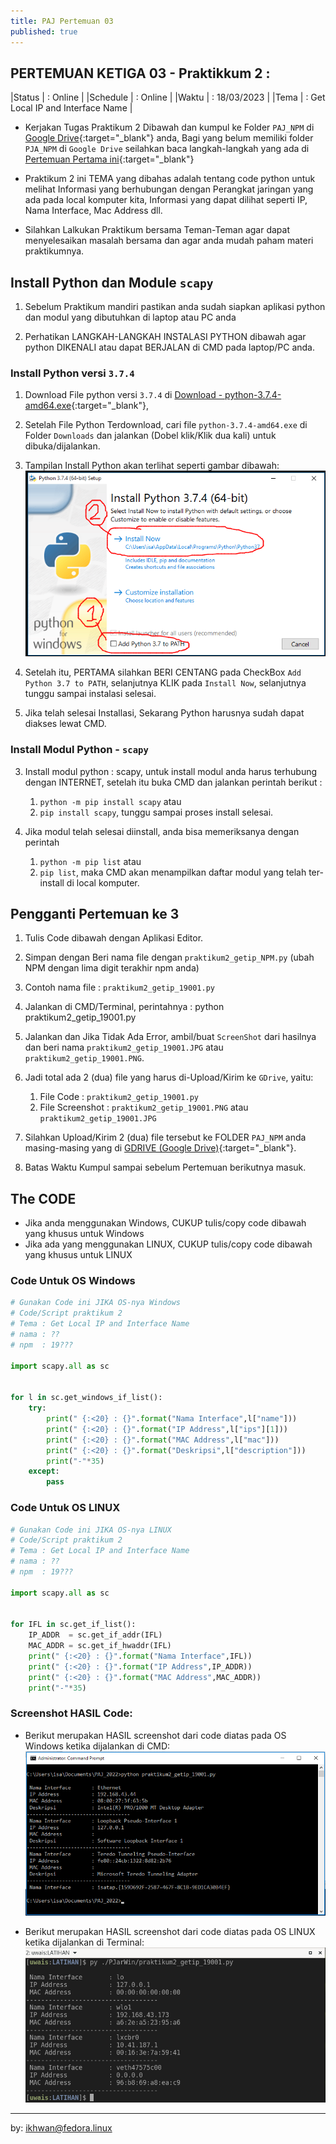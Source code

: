 ```yaml
---
title: PAJ Pertemuan 03
published: true
---
```



## PERTEMUAN KETIGA 03 - Praktikkum 2 :

|Status   | : Online                 |
|Schedule | : Online                 |
|Waktu    | : 18/03/2023             |
|Tema     | : Get Local IP and Interface Name           |


* Kerjakan Tugas Praktikum 2 Dibawah dan kumpul ke Folder `PAJ_NPM` di [Google Drive](https://drive.google.com/drive/folders/1NhDmT7-WfwdbZtAZrocFFhLGLN5l1Ko-?usp=share_link){:target="_blank"} anda, Bagi yang belum memiliki folder `PJA_NPM` di `Google Drive` seilahkan baca langkah-langkah yang ada di  [Pertemuan Pertama ini](KuliahPAJ-P1.html#pertama){:target="_blank"}

* Praktikum 2 ini TEMA yang dibahas adalah tentang code python untuk melihat Informasi yang berhubungan dengan Perangkat jaringan yang ada pada local komputer kita, Informasi yang dapat dilihat seperti IP, Nama Interface, Mac Address dll.

* Silahkan Lalkukan Praktikum bersama Teman-Teman agar dapat menyelesaikan masalah bersama dan agar anda mudah paham materi praktikumnya.

## Install Python dan Module `scapy`

1. Sebelum Praktikum mandiri pastikan anda sudah siapkan aplikasi python dan modul yang dibutuhkan di laptop atau PC anda

2. Perhatikan LANGKAH-LANGKAH INSTALASI PYTHON dibawah agar python DIKENALI atau dapat BERJALAN di CMD pada laptop/PC anda.

### Install Python versi `3.7.4`

1. Download File python versi `3.7.4` di [Download - python-3.7.4-amd64.exe](downloads.html#master){:target="_blank"},

2. Setelah File Python Terdownload, cari file `python-3.7.4-amd64.exe` di Folder `Downloads` dan jalankan (Dobel klik/Klik dua kali) untuk dibuka/dijalankan.

3. Tampilan Install Python akan terlihat seperti gambar dibawah: 
![Install Python ](assets/reff/paj/python_install.png)


4. Setelah itu, PERTAMA silahkan BERI CENTANG pada CheckBox `Add Python 3.7 to PATH`, selanjutnya KLIK pada `Install Now`, selanjutnya tunggu sampai instalasi selesai.

5. Jika telah selesai Installasi, Sekarang Python harusnya sudah dapat diakses lewat CMD.

### Install Modul Python - `scapy`

3. Install modul python : scapy, untuk install modul anda harus terhubung dengan INTERNET, setelah itu buka CMD dan jalankan perintah berikut :
    1. `python -m pip install scapy` atau
    2. `pip install scapy`, tunggu sampai proses install selesai.

4. Jika modul telah selesai diinstall, anda bisa memeriksanya dengan perintah 
    1. `python -m pip list` atau 
    2. `pip list`, maka CMD akan menampilkan daftar modul yang telah ter-install di local komputer.



## Pengganti Pertemuan ke 3

1. Tulis Code dibawah dengan Aplikasi Editor.

2. Simpan dengan Beri nama file dengan `praktikum2_getip_NPM.py` (ubah NPM dengan lima digit terakhir npm anda)

3. Contoh nama file : `praktikum2_getip_19001.py`

4. Jalankan di CMD/Terminal, perintahnya : python praktikum2_getip_19001.py

5. Jalankan dan Jika Tidak Ada Error, ambil/buat `ScreenShot` dari hasilnya dan beri nama `praktikum2_getip_19001.JPG` atau `praktikum2_getip_19001.PNG`.

6. Jadi total ada 2 (dua) file yang harus di-Upload/Kirim ke `GDrive`, yaitu:
    1. File Code : `praktikum2_getip_19001.py`
    2. File Screenshot : `praktikum2_getip_19001.PNG` atau `praktikum2_getip_19001.JPG`

7. Silahkan Upload/Kirim 2 (dua) file tersebut ke FOLDER `PAJ_NPM` anda masing-masing yang di [GDRIVE (Google Drive)](https://drive.google.com/drive/folders/1NhDmT7-WfwdbZtAZrocFFhLGLN5l1Ko-?usp=share_link){:target="_blank"}.

8. Batas Waktu Kumpul sampai sebelum Pertemuan berikutnya masuk.


## The CODE 

* Jika anda menggunakan Windows, CUKUP tulis/copy code dibawah yang khusus untuk Windows
* Jika ada yang menggunakan LINUX, CUKUP tulis/copy code dibawah yang khusus untuk LINUX 

### Code Untuk OS Windows

```python 
# Gunakan Code ini JIKA OS-nya Windows 
# Code/Script praktikum 2
# Tema : Get Local IP and Interface Name 
# nama : ??
# npm  : 19???

import scapy.all as sc


for l in sc.get_windows_if_list():
    try:
        print(" {:<20} : {}".format("Nama Interface",l["name"]))
        print(" {:<20} : {}".format("IP Address",l["ips"][1]))
        print(" {:<20} : {}".format("MAC Address",l["mac"]))
        print(" {:<20} : {}".format("Deskripsi",l["description"]))
        print("-"*35)
    except:
        pass


```

### Code Untuk OS LINUX

```python 
# Gunakan Code ini JIKA OS-nya LINUX
# Code/Script praktikum 2
# Tema : Get Local IP and Interface Name 
# nama : ??
# npm  : 19???

import scapy.all as sc


for IFL in sc.get_if_list():
    IP_ADDR  = sc.get_if_addr(IFL)
    MAC_ADDR = sc.get_if_hwaddr(IFL)
    print(" {:<20} : {}".format("Nama Interface",IFL))
    print(" {:<20} : {}".format("IP Address",IP_ADDR))
    print(" {:<20} : {}".format("MAC Address",MAC_ADDR))
    print("-"*35)

```

### Screenshot HASIL Code: 

* Berikut merupakan HASIL screenshot dari code diatas pada OS Windows ketika dijalankan di CMD: 
![Install Python ](assets/reff/paj/praktikum2_getip_NPM.png)


* Berikut merupakan HASIL screenshot dari code diatas pada OS LINUX  ketika dijalankan di Terminal:
![Install Python ](assets/reff/paj/praktikum2_getip_linux.png)


***
by: ikhwan@fedora.linux 

